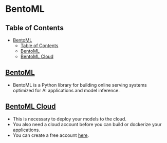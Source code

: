 # BentoML

## Table of Contents

- [BentoML](#bentoml)
  - [Table of Contents](#table-of-contents)
  - [BentoML](#bentoml-1)
  - [BentoML Cloud](#bentoml-cloud)

## [BentoML](https://docs.bentoml.com/en/latest/get-started/index.html)

- BentoML is a Python library for building online serving systems optimized for AI applications and model inference.

## [BentoML Cloud](https://www.bentoml.com/pricing)

- This is necessary to deploy your models to the cloud.
- You also need a cloud account before you can build or dockerize your applications.
- You can create a free account [here](https://www.bentoml.com/pricing).
